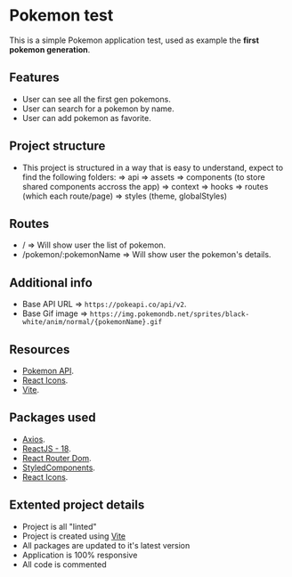 # Pokemon test

This is a simple Pokemon application test, used as example the **first pokemon generation**.

## Features

- User can see all the first gen pokemons.
- User can search for a pokemon by name.
- User can add pokemon as favorite.

## Project structure

- This project is structured in a way that is easy to understand, expect to find the following folders:
  => api
  => assets
  => components (to store shared components accross the app)
  => context
  => hooks
  => routes (which each route/page)
  => styles (theme, globalStyles)

## Routes

- / => Will show user the list of pokemon.
- /pokemon/:pokemonName => Will show user the pokemon's details.

## Additional info

- Base API URL => `https://pokeapi.co/api/v2`.
- Base Gif image => `https://img.pokemondb.net/sprites/black-white/anim/normal/{pokemonName}.gif`

## Resources

- <a href="https://pokeapi.co/" target="_blank">Pokemon API</a>.
- <a href="https://react-icons.github.io/react-icons" target="_blank">React Icons</a>.
- <a href="https://vitejs.dev/" target="_blank">Vite</a>.

## Packages used

- <a href="https://axios-http.com/docs/intro" target="_blank">Axios</a>.
- <a href="https://reactjs.org/" target="_blank">ReactJS - 18</a>.
- <a href="https://www.npmjs.com/package/react-router-dom" target="_blank">React Router Dom</a>.
- <a href="https://styled-components.com/" target="_blank">StyledComponents</a>.
- <a href="https://react-icons.github.io/react-icons" target="_blank">React Icons</a>.

## Extented project details

- Project is all "linted"
- Project is created using <a href="https://vitejs.dev/" target="_blank">Vite</a>
- All packages are updated to it's latest version
- Application is 100% responsive
- All code is commented
